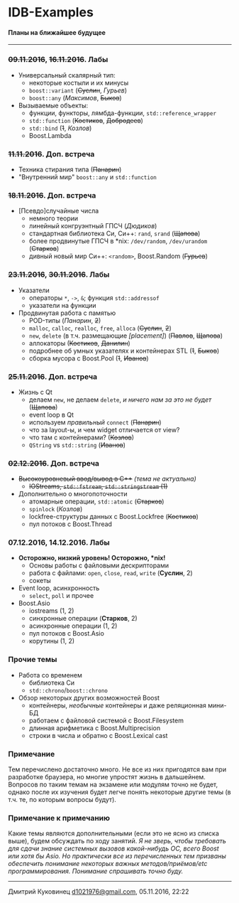 # IDB-Examples
#### Планы на ближайшее будущее
---

### ~~09.11.2016~~, ~~16.11.2016~~. Лабы
- Универсальный скалярный тип:
	+ некоторые костыли и их минусы
	+ `boost::variant` (~~Суслин~~, *Гурьев*)
	+ `boost::any` (*Максимов*, ~~Быков~~)
- Вызываемые объекты:
	+ функции, функторы, лямбда-функции, `std::reference_wrapper`
	+ `std::function` (~~Костиков~~, ~~Добродеев~~)
	+ `std::bind` (~~1~~, *Козлов*)
	+ Boost.Lambda

### ~~11.11.2016~~. Доп. встреча
- Техника стирания типа (~~Панарин~~)
- "Внутренний мир" `boost::any` и `std::function`

### ~~18.11.2016~~. Доп. встреча
- [Псевдо]случайные числа
	+ немного теории
	+ линейный конгруэнтный ГПСЧ (*Дюдиков*)
	+ стандартная библиотека Си, Си++: `rand`, `srand` (~~Щапова~~)
	+ более продвинутые ГПСЧ в \*nix: `/dev/random`, `/dev/urandom` (~~Старков~~)
	+ дивный новый мир Си++: `<random>`, Boost.Random (~~Гурьев~~)

### ~~23.11.2016~~, ~~30.11.2016~~. Лабы
- Указатели
	+ операторы `*`, `->`, `&`; функция `std::addressof`
	+ указатели на функции
- Продвинутая работа с памятью
	+ POD-типы (*Панарин*, ~~2~~)
	+ `malloc`, `calloc`, `realloc`, `free`, `alloca` (~~Суслин~~, ~~2~~)
	+ `new`, `delete` (в т.ч. размещающие *[placement]*) (~~Павлов~~, ~~Щапова~~)
	+ аллокаторы (~~Костиков~~, ~~Данилин~~)
	+ подробнее об умных указателях и контейнерах STL (~~1~~, ~~Быков~~)
	+ сборка мусора с Boost.Pool (~~1~~, ~~Иванов~~)

### ~~25.11.2016~~. Доп. встреча
- Жизнь с Qt
	+ делаем `new`, не делаем `delete`, *и ничего нам за это не будет* (~~Щапова~~)
	+ event loop в Qt
	+ используем *правильный* `connect` (~~Панарин~~)
	+ что за layout-ы, и чем widget отличается от view?
	+ что там с контейнерами? (~~Козлов~~)
	+ `QString` vs `std::string` (~~Иванов~~)

### ~~02.12.2016~~. Доп. встреча
- ~~Высокоуровневый ввод/вывод в C++~~ *(тема не актуальна)*
	+ ~~IOStreams, `std::fstream`, `std::stringstream` (1)~~
- Дополнительно о многопоточности
	+ атомарные операции, `std::atomic` (~~Старков~~)
	+ `spinlock` (*Козлов*)
	+ lockfree-структуры данных с Boost.Lockfree (~~Костиков~~)
	+ пул потоков с Boost.Thread

### 07.12.2016, 14.12.2016. Лабы
- **Осторожно, низкий уровень! Осторожно, \*nix!**
	+ Основы работы с файловыми дескрипторами
	+ работа с файлами: `open`, `close`, `read`, `write` (**Суслин**, 2)
	+ сокеты
- Event loop, асинхронность
	+ `select`, `poll` и прочее
- Boost.Asio
	+ iostreams (1, 2)
	+ синхронные операции (**Старков**, 2)
	+ асинхронные операции (1, 2)
	+ пул потоков с Boost.Asio
	+ корутины (1, 2)

### Прочие темы
- Работа со временем
	+ библиотека Си
	+ `std::chrono`/`boost::chrono`
- Обзор некоторых других возможностей Boost
	+ контейнеры, *необычные* контейнеры и даже реляционная мини-БД
	+ работаем с файловой системой с Boost.Filesystem
	+ длинная арифметика с Boost.Multiprecision
	+ строки в числа и обратно с Boost.Lexical cast

### Примечание
Тем перечислено достаточно много. Не все из них пригодятся вам при разработке браузера, но многие упростят жизнь в дальшейнем. Вопросов по таким темам на экзамене или модулям точно не будет, однако после их изучения будет легче понять некоторые другие темы (в т.ч. те, по которым вопросы будут).

### Примечание к примечанию
Какие темы являются дополнительными (если это не ясно из списка выше), будем обсуждать по ходу занятий. *Я не зверь, чтобы требовать для сдачи знание системных вызовов какой-нибудь ОС, всего Boost или хотя бы Asio. Но практически все из перечисленных тем призваны обеспечить понимание некоторых важных методов/приёмов/etc программирования. Понимание спрашивать точно буду.*

---
Дмитрий Куковинец <d1021976@gmail.com>, 05.11.2016, 22:22
